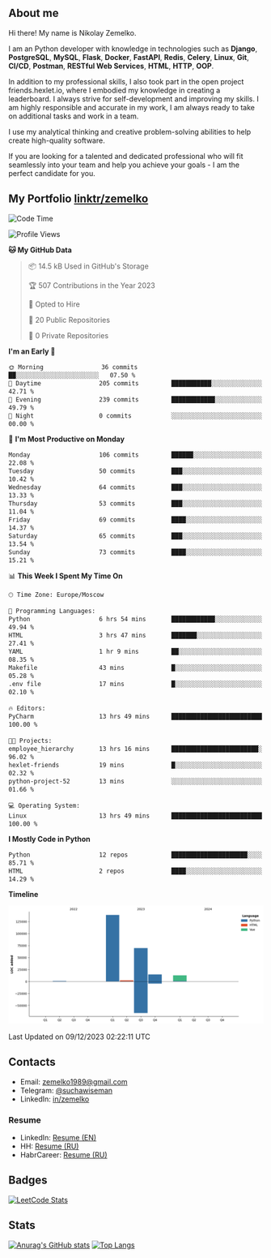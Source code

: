## About me
Hi there! My name is Nikolay Zemelko. 

I am an Python developer with knowledge in technologies such as **Django**, **PostgreSQL**, **MySQL**, **Flask**, **Docker**, **FastAPI**, **Redis**, **Celery**, **Linux**, **Git**, **CI/CD**, **Postman**, **RESTful Web Services**, **HTML**, **HTTP**, **OOP**.

In addition to my professional skills, I also took part in the open project friends.hexlet.io, where I embodied my knowledge in creating a leaderboard.
I always strive for self-development and improving my skills. I am highly responsible and accurate in my work, I am always ready to take on additional tasks and work in a team.

I use my analytical thinking and creative problem-solving abilities to help create high-quality software.

If you are looking for a talented and dedicated professional who will fit seamlessly into your team and help you achieve your goals - I am the perfect candidate for you.

## My Portfolio [linktr/zemelko](https://linktr.ee/zemelko)


<!--START_SECTION:waka-->
![Code Time](http://img.shields.io/badge/Code%20Time-35%20hrs%2028%20mins-blue)

![Profile Views](http://img.shields.io/badge/Profile%20Views-1-blue)

**🐱 My GitHub Data** 

> 📦 14.5 kB Used in GitHub's Storage 
 > 
> 🏆 507 Contributions in the Year 2023
 > 
> 💼 Opted to Hire
 > 
> 📜 20 Public Repositories 
 > 
> 🔑 0 Private Repositories 
 > 
**I'm an Early 🐤** 

```text
🌞 Morning                36 commits          ██░░░░░░░░░░░░░░░░░░░░░░░   07.50 % 
🌆 Daytime                205 commits         ███████████░░░░░░░░░░░░░░   42.71 % 
🌃 Evening                239 commits         ████████████░░░░░░░░░░░░░   49.79 % 
🌙 Night                  0 commits           ░░░░░░░░░░░░░░░░░░░░░░░░░   00.00 % 
```
📅 **I'm Most Productive on Monday** 

```text
Monday                   106 commits         ██████░░░░░░░░░░░░░░░░░░░   22.08 % 
Tuesday                  50 commits          ███░░░░░░░░░░░░░░░░░░░░░░   10.42 % 
Wednesday                64 commits          ███░░░░░░░░░░░░░░░░░░░░░░   13.33 % 
Thursday                 53 commits          ███░░░░░░░░░░░░░░░░░░░░░░   11.04 % 
Friday                   69 commits          ████░░░░░░░░░░░░░░░░░░░░░   14.37 % 
Saturday                 65 commits          ███░░░░░░░░░░░░░░░░░░░░░░   13.54 % 
Sunday                   73 commits          ████░░░░░░░░░░░░░░░░░░░░░   15.21 % 
```


📊 **This Week I Spent My Time On** 

```text
🕑︎ Time Zone: Europe/Moscow

💬 Programming Languages: 
Python                   6 hrs 54 mins       ████████████░░░░░░░░░░░░░   49.94 % 
HTML                     3 hrs 47 mins       ███████░░░░░░░░░░░░░░░░░░   27.41 % 
YAML                     1 hr 9 mins         ██░░░░░░░░░░░░░░░░░░░░░░░   08.35 % 
Makefile                 43 mins             █░░░░░░░░░░░░░░░░░░░░░░░░   05.28 % 
.env file                17 mins             █░░░░░░░░░░░░░░░░░░░░░░░░   02.10 % 

🔥 Editors: 
PyCharm                  13 hrs 49 mins      █████████████████████████   100.00 % 

🐱‍💻 Projects: 
employee_hierarchy       13 hrs 16 mins      ████████████████████████░   96.02 % 
hexlet-friends           19 mins             █░░░░░░░░░░░░░░░░░░░░░░░░   02.32 % 
python-project-52        13 mins             ░░░░░░░░░░░░░░░░░░░░░░░░░   01.66 % 

💻 Operating System: 
Linux                    13 hrs 49 mins      █████████████████████████   100.00 % 
```

**I Mostly Code in Python** 

```text
Python                   12 repos            █████████████████████░░░░   85.71 % 
HTML                     2 repos             ████░░░░░░░░░░░░░░░░░░░░░   14.29 % 
```



**Timeline**

![Lines of Code chart](https://raw.githubusercontent.com/zemelko/zemelko/main/assets/bar_graph.png)


 Last Updated on 09/12/2023 02:22:11 UTC
<!--END_SECTION:waka-->

## Contacts

* Email: [zemelko1989@gmail.com](mailto:zemelko1989@gmail.com)
* Telegram: [@suchawiseman](https://t.me/suchawiseman)
* LinkedIn: [in/zemelko](https://www.linkedin.com/in/zemelko)

### Resume

* LinkedIn: [Resume (EN)](https://www.linkedin.com/in/zemelko)
* HH: [Resume (RU)](https://hh.ru/resume/4a4435a9ff09e87f6c0039ed1f4e475572454c)
* HabrCareer: [Resume (RU)](https://career.habr.com/zemelko1)

## Badges

[![LeetCode Stats](https://leetcode.card.workers.dev/zemelko?font=source_code_pro&extension=null)](https://leetcode.com/zemelko/)

## Stats
[![Anurag's GitHub stats](https://github-readme-stats.vercel.app/api?username=zemelko)](https://github.com/zemelko/github-readme-stats)
[![Top Langs](https://github-readme-stats.vercel.app/api/top-langs/?username=zemelko&layout=compact&langs_count=10)](https://github.com/zemelko/github-readme-stats)

